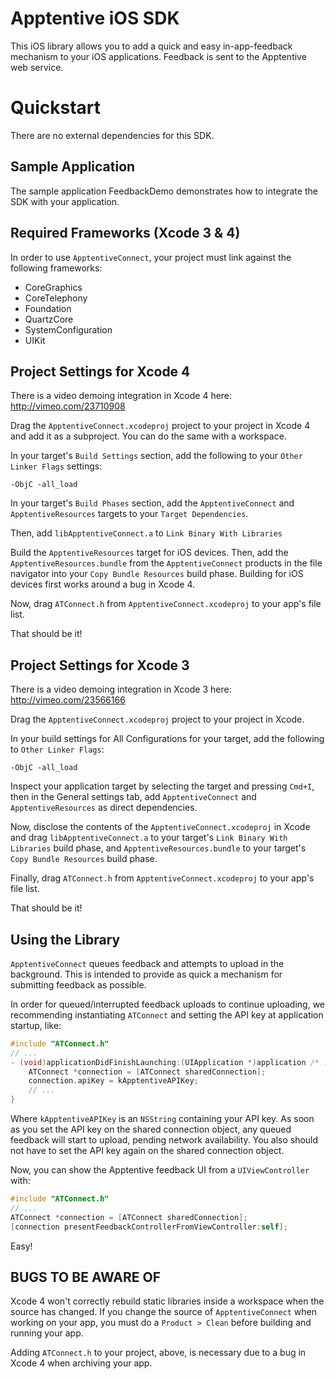 Apptentive iOS SDK
==================

This iOS library allows you to add a quick and easy in-app-feedback mechanism
to your iOS applications. Feedback is sent to the Apptentive web service.

Quickstart
==========

There are no external dependencies for this SDK.

Sample Application
------------------
The sample application FeedbackDemo demonstrates how to integrate the SDK
with your application.


Required Frameworks (Xcode 3 & 4)
---------------------------------
In order to use `ApptentiveConnect`, your project must link against the
following frameworks:

* CoreGraphics
* CoreTelephony
* Foundation
* QuartzCore
* SystemConfiguration
* UIKit

Project Settings for Xcode 4
----------------------------

There is a video demoing integration in Xcode 4 here:
http://vimeo.com/23710908

Drag the `ApptentiveConnect.xcodeproj` project to your project in Xcode 4 and
add it as a subproject. You can do the same with a workspace.

In your target's `Build Settings` section, add the following to your 
`Other Linker Flags` settings:

    -ObjC -all_load

In your target's `Build Phases` section, add the `ApptentiveConnect` and
`ApptentiveResources` targets to your `Target Dependencies`.

Then, add `libApptentiveConnect.a` to `Link Binary With Libraries`

Build the `ApptentiveResources` target for iOS devices. Then, add the
`ApptentiveResources.bundle` from the `ApptentiveConnect` products in the
file navigator into your `Copy Bundle Resources` build phase. Building
for iOS devices first works around a bug in Xcode 4.

Now, drag `ATConnect.h` from `ApptentiveConnect.xcodeproj` to your app's 
file list.

That should be it!

Project Settings for Xcode 3
----------------------------

There is a video demoing integration in Xcode 3 here:
http://vimeo.com/23566166

Drag the `ApptentiveConnect.xcodeproj` project to your project in Xcode.

In your build settings for All Configurations for your target, add the following 
to `Other Linker Flags`:

    -ObjC -all_load

Inspect your application target by selecting the target and pressing `Cmd+I`, then
in the General settings tab, add `ApptentiveConnect` and `ApptentiveResources` as
direct dependencies.

Now, disclose the contents of the `ApptentiveConnect.xcodeproj` in Xcode and drag
`libApptentiveConnect.a` to your target's `Link Binary With Libraries` build phase,
and `ApptentiveResources.bundle` to your target's `Copy Bundle Resources` build phase.

Finally, drag `ATConnect.h` from `ApptentiveConnect.xcodeproj` to your app's file list.

That should be it!

Using the Library
-----------------

`ApptentiveConnect` queues feedback and attempts to upload in the background. This
is intended to provide as quick a mechanism for submitting feedback as possible.

In order for queued/interrupted feedback uploads to continue uploading, we 
recommending instantiating `ATConnect` and setting the API key at application
startup, like:

``` objective-c
#include "ATConnect.h"
// ...
- (void)applicationDidFinishLaunching:(UIApplication *)application /* ... */ {
    ATConnect *connection = [ATConnect sharedConnection];
    connection.apiKey = kApptentiveAPIKey;
    // ...
}
```

Where `kApptentiveAPIKey` is an `NSString` containing your API key. As soon
as you set the API key on the shared connection object, any queued feedback
will start to upload, pending network availability. You also should not have
to set the API key again on the shared connection object.

Now, you can show the Apptentive feedback UI from a `UIViewController` with:

``` objective-c
#include "ATConnect.h"
// ...
ATConnect *connection = [ATConnect sharedConnection];
[connection presentFeedbackControllerFromViewController:self];
```

Easy!

BUGS TO BE AWARE OF
-------------------
Xcode 4 won't correctly rebuild static libraries inside a workspace when the source has changed. If you change the source of `ApptentiveConnect` when
working on your app, you must do a `Product > Clean` before building and
running your app.

Adding `ATConnect.h` to your project, above, is necessary due to a bug in
Xcode 4 when archiving your app.
